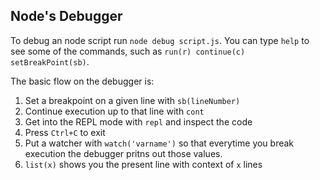 ## Node's Debugger 

To debug an node script run ` node debug script.js `. 
You can type `help` to see some of the commands, such as `run(r) continue(c) setBreakPoint(sb)`.

The basic flow on the debugger is:

1. Set a breakpoint on a given line with `sb(lineNumber)`
1. Continue execution up to that line with  `cont`
1. Get into the REPL mode with `repl` and inspect the code
1. Press `Ctrl+C` to exit 
1. Put a watcher with `watch('varname')` so that everytime you break execution the debugger pritns out those values.
1. `list(x)` shows you the present line with context of `x` lines

